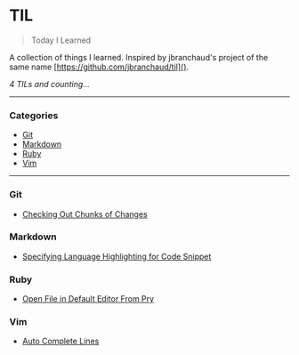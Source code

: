 # TIL

> Today I Learned

A collection of things I learned. Inspired by jbranchaud's project of the same name [https://github.com/jbranchaud/til]().

*4 TILs and counting...*

---

### Categories

* [Git](#git)
* [Markdown](#markdown)
* [Ruby](#ruby)
* [Vim](#vim)

---

### Git

* [Checking Out Chunks of Changes](git/checkout-chunks-of-changes.md)

### Markdown

* [Specifying Language Highlighting for Code Snippet](markdown/specifying-language-highlighting-for-code-snippet.md)

### Ruby

* [Open File in Default Editor From Pry](ruby/open-file-in-default-editor-from-pry.md)

### Vim

* [Auto Complete Lines](vim/auto-complete-lines.md)
